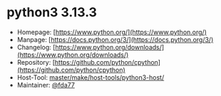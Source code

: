 # python3 3.13.3
 - Homepage: [https://www.python.org/](https://www.python.org/)
 - Manpage: [https://docs.python.org/3/](https://docs.python.org/3/)
 - Changelog: [https://www.python.org/downloads/](https://www.python.org/downloads/)
 - Repository: [https://github.com/python/cpython](https://github.com/python/cpython)
 - Host-Tool: [master/make/host-tools/python3-host/](https://github.com/Freetz-NG/freetz-ng/tree/master/make/host-tools/python3-host/)
 - Maintainer: [@fda77](https://github.com/fda77)

